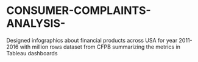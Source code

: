 # CONSUMER-COMPLAINTS-ANALYSIS-
Designed infographics about financial products across USA for year 2011-2016 with million rows dataset from CFPB summarizing the metrics in Tableau dashboards
